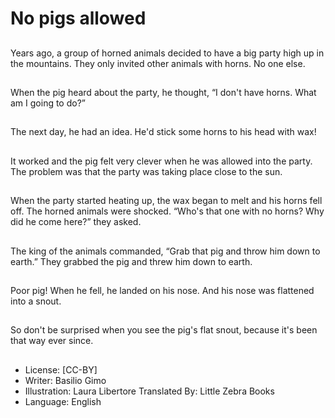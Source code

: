 # No pigs allowed

##
Years ago, a group of horned
animals decided to have a big
party high up in the mountains.
They only invited other animals
with horns. No one else.

##
When the pig heard about the
party, he thought, “I don't have
horns. What am I going to do?”

##
The next day, he had an idea.
He'd stick some horns to his
head with wax!

##
It worked and the pig felt very
clever when he was allowed
into the party. The problem was
that the party was taking place
close to the sun.

##
When the party started heating
up, the wax began to melt and
his horns fell off.
The horned animals were
shocked. “Who's that one with
no horns? Why did he come
here?” they asked.

##
The king of the animals
commanded, “Grab that pig and
throw him down to earth.”
They grabbed the pig and threw
him down to earth.

##
Poor pig! When he fell, he
landed on his nose. And his
nose was flattened into a snout.

##
So don't be surprised when you
see the pig's flat snout,
because it's been that way ever
since.

##
* License: [CC-BY]
* Writer: Basilio Gimo
* Illustration: Laura Libertore
Translated By: Little Zebra Books
* Language: English
